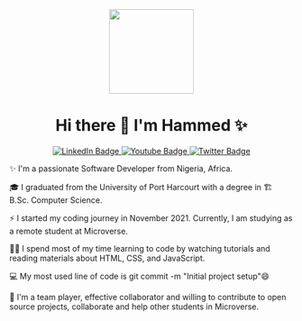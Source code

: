 <div id="header" align="center">
  <img src="https://media.giphy.com/media/WTjXuYA2y4o3UZly3W/giphy.gif" width="150"/>
  <h1> Hi there 👋 I'm Hammed ✨</h1>
  <a href="https://www.linkedin.com/in/hammed-adisa-mct-ccsp-ctp-b4378372/">
  <img src="https://img.shields.io/badge/LinkedIn-blue?style=for-the-badge&logo=linkedin&logoColor=white" alt="LinkedIn Badge"/>
  </a>
  <a href="https://www.youtube.com/channel/UCcJSJbTUVCxw3JFXhFbxhjA/featured">
  <img src="https://img.shields.io/badge/YouTube-red?style=for-the-badge&logo=youtube&logoColor=white" alt="Youtube Badge"/>
  </a>
  <a href ="https://twitter.com/Ayinla2011">
  <img src="https://img.shields.io/badge/Twitter-blue?style=for-the-badge&logo=twitter&logoColor=white" alt="Twitter Badge"/>
  </a>
</div> 

✨ I'm a passionate Software Developer from Nigeria, Africa.

🎓 I graduated from the University of Port Harcourt with a degree in 🏗 B.Sc. Computer Science.

⚡ I started my coding journey in November 2021. Currently, I am studying as a remote student
at Microverse.

👨‍💻 I spend most of my time learning to code by watching tutorials and reading materials about HTML, CSS,
and JavaScript. 

💻 My most used line of code is git commit -m "Initial project setup"😄

👯 I'm a team player, effective collaborator and willing to contribute to open source projects, 
collaborate and help other students in Microverse.

<!--
**AbuRayhaan/AbuRayhaan** is a ✨ _special_ ✨ repository because its `README.md` (this file) appears on your GitHub profile.

Here are some ideas to get you started:

- 🔭 I’m currently working on ...
- 🌱 I’m currently learning ...
- 👯 I’m looking to collaborate on ...
- 🤔 I’m looking for help with ...
- 💬 Ask me about ...
- 📫 How to reach me: ...
- 😄 Pronouns: ...
- ⚡ Fun fact: ...
-->
